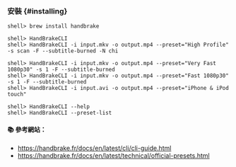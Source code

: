 ### 安裝 {#installing}

```console
shell> brew install handbrake
```

```console
shell> HandBrakeCLI
shell> HandBrakeCLI -i input.mkv -o output.mp4 --preset="High Profile" -s scan -F --subtitle-burned -N chi

shell> HandBrakeCLI -i input.mkv -o output.mp4 --preset="Very Fast 1080p30" -s 1 -F --subtitle-burned
shell> HandBrakeCLI -i input.mkv -o output.mp4 --preset="Fast 1080p30" -s 1 -F --subtitle-burned
shell> HandBrakeCLI -i input.avi -o output.mp4 --preset="iPhone & iPod touch"
```

```console
shell> HandBrakeCLI --help
shell> HandBrakeCLI --preset-list
```

#### :books: 參考網站：
- https://handbrake.fr/docs/en/latest/cli/cli-guide.html
- https://handbrake.fr/docs/en/latest/technical/official-presets.html

